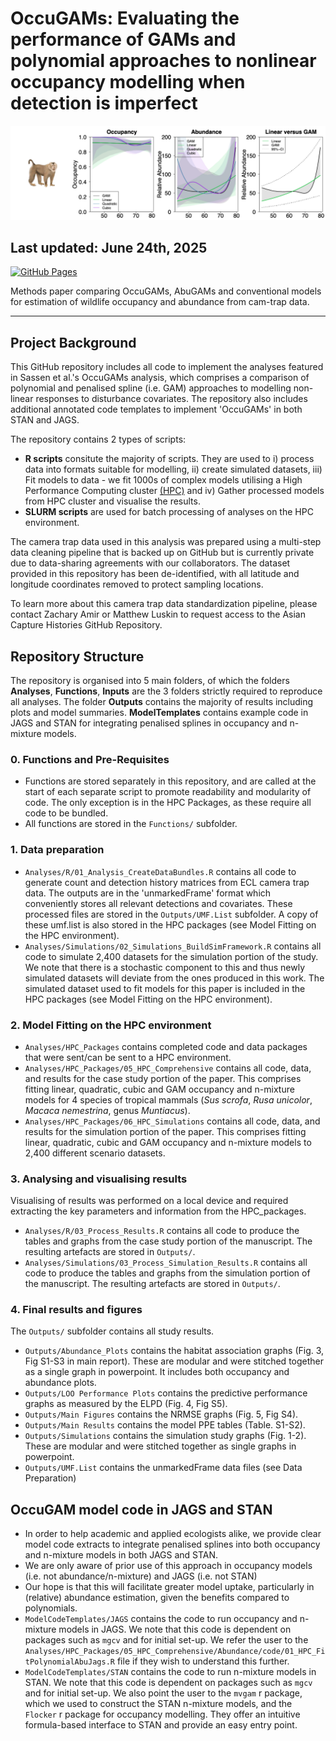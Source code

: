 # OccuGAMs: Evaluating the performance of GAMs and polynomial approaches to nonlinear occupancy modelling when detection is imperfect

![screenshot](Imagery/HeaderImage.png)

## Last updated: June 24th, 2025

[![GitHub Pages](https://img.shields.io/badge/GitHub-Pages-blue?logo=github)](https://github.com/joopie-28/OccuGAM_Methods_ECL)

Methods paper comparing OccuGAMs, AbuGAMs and conventional models for estimation of wildlife occupancy and abundance from cam-trap data.

---

## **Project Background**

This GitHub repository includes all code to implement the analyses featured in Sassen et al.'s OccuGAMs analysis, which comprises a comparison of polynomial and penalised spline (i.e. GAM) approaches to modelling non-linear responses to disturbance covariates. The repository also includes additional annotated code templates to implement 'OccuGAMs' in both STAN and JAGS.

The repository contains 2 types of scripts:
- **R scripts** consitute the majority of scripts. They are used to i) process data into formats suitable for modelling, ii) create simulated datasets, iii) Fit models to data - we fit 1000s of complex models utilising a High Performance Computing cluster [(HPC)](https://rcc.uq.edu.au/systems/high-performance-computing/bunya) and iv) Gather processed models from HPC cluster and visualise the results.
- **SLURM scripts** are used for batch processing of analyses on the HPC environment.

The camera trap data used in this analysis was prepared using a multi-step data cleaning pipeline that is backed up on GitHub but is currently private due to data-sharing agreements with our collaborators. The dataset provided in this repository has been de-identified, with all latitude and longitude coordinates removed to protect sampling locations.

To learn more about this camera trap data standardization pipeline, please contact Zachary Amir or Matthew Luskin to request access to the Asian Capture Histories GitHub Repository.

## **Repository Structure**

The repository is organised into 5 main folders, of which the folders **Analyses**, **Functions**, **Inputs** are the 3 folders strictly required to reproduce all analyses. The folder **Outputs** contains the majority of results including plots and model summaries. **ModelTemplates** contains example code in JAGS and STAN for integrating penalised splines in occupancy and n-mixture models.

### 0. Functions and Pre-Requisites
- Functions are stored separately in this repository, and are called at the start of each separate script to promote readability and modularity of code. The only exception is in the HPC Packages, as these require all code to be bundled.
- All functions are stored in the `Functions/` subfolder.

### 1. Data preparation
- `Analyses/R/01_Analysis_CreateDataBundles.R` contains all code to generate count and detection history matrices from ECL camera trap data. The outputs are in the 'unmarkedFrame' format which conveniently stores all relevant detections and covariates. These processed files are stored in the `Outputs/UMF.List` subfolder. A copy of these umf.list is also stored in the HPC packages (see Model Fitting on the HPC environment).
- `Analyses/Simulations/02_Simulations_BuildSimFramework.R` contains all code to simulate 2,400 datasets for the simulation portion of the study. We note that there is a stochastic component to this and thus newly simulated datasets will deviate from the ones produced in this work. The simulated dataset used to fit models for this paper is included in the HPC packages (see Model Fitting on the HPC environment).

### 2. Model Fitting on the HPC environment
- `Analyses/HPC_Packages` contains completed code and data packages that were sent/can be sent to a HPC environment. 
- `Analyses/HPC_Packages/05_HPC_Comprehensive` contains all code, data, and results for the case study portion of the paper. This comprises fitting linear, quadratic, cubic and GAM occupancy and n-mixture models for 4 species of tropical mammals (*Sus scrofa*, *Rusa unicolor*, *Macaca nemestrina*, genus *Muntiacus*).
- `Analyses/HPC_Packages/06_HPC_Simulations` contains all code, data, and results for the simulation portion of the paper. This comprises fitting linear, quadratic, cubic and GAM occupancy and n-mixture models to 2,400 different scenario datasets.

### 3. Analysing and visualising results
Visualising of results was performed on a local device and required extracting the key parameters and information from the HPC_packages. 
- `Analyses/R/03_Process_Results.R` contains all code to produce the tables and graphs from the case study portion of the manuscript. The resulting artefacts are stored in `Outputs/`. 
- `Analyses/Simulations/03_Process_Simulation_Results.R` contains all code to produce the tables and graphs from the simulation portion of the manuscript. The resulting artefacts are stored in `Outputs/`. 

### 4. Final results and figures
The `Outputs/` subfolder contains all study results.
- `Outputs/Abundance_Plots` contains the habitat association graphs (Fig. 3, Fig S1-S3 in main report). These are modular and were stitched together as a single graph in powerpoint. It includes both occupancy and abundance plots.
- `Outputs/LOO Performance Plots` contains the predictive performance graphs as measured by the ELPD (Fig. 4, Fig S5).
- `Outputs/Main Figures` contains the NRMSE graphs (Fig. 5, Fig S4).
- `Outputs/Main Results` contains the model PPE tables (Table. S1-S2).
- `Outputs/Simulations` contains the simulation study graphs (Fig. 1-2). These are modular and were stitched together as single graphs in powerpoint.
- `Outputs/UMF.List` contains the unmarkedFrame data files (see Data Preparation)

## **OccuGAM model code in JAGS and STAN**
- In order to help academic and applied ecologists alike, we provide clear model code extracts to integrate penalised splines into both occupancy and n-mixture models in both JAGS and STAN. 
- We are only aware of prior use of this approach in occupancy models (i.e. not abundance/n-mixture) and JAGS (i.e. not STAN)
- Our hope is that this will facilitate greater model uptake, particularly in (relative) abundance estimation, given the benefits compared to polynomials.
- `ModelCodeTemplates/JAGS` contains the code to run occupancy and n-mixture models in JAGS. We note that this code is dependent on packages such as `mgcv` and for initial set-up. We refer the user to the `Analyses/HPC_Packages/05_HPC_Comprehensive/Abundance/code/01_HPC_FitPolynomialAbuJags.R` file if they wish to understand this further.
- `ModelCodeTemplates/STAN` contains the code to run n-mixture models in STAN. We note that this code is dependent on packages such as `mgcv` and for initial set-up. We also point the user to the `mvgam` r package, which we used to construct the STAN n-mixture models, and the `Flocker` r package for occupancy modelling. They offer an intuitive formula-based interface to STAN and provide an easy entry point.

